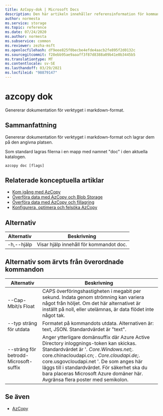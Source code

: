 ```yaml
---
title: AzCopy-dok | Microsoft Docs
description: Den här artikeln innehåller referensinformation för kommandot AzCopy doc.
author: normesta
ms.service: storage
ms.topic: reference
ms.date: 07/24/2020
ms.author: normesta
ms.subservice: common
ms.reviewer: zezha-msft
ms.openlocfilehash: df9eee825f0becbe4efde4aacb2fe895f2d0132c
ms.sourcegitcommit: f28ebb95ae9aaaff3f87d8388a09b41e0b3445b5
ms.translationtype: MT
ms.contentlocale: sv-SE
ms.lasthandoff: 03/29/2021
ms.locfileid: "98879147"
---
```

# <a name="azcopy-doc"></a>azcopy dok

Genererar dokumentation för verktyget i markdown-format.

## <a name="synopsis"></a>Sammanfattning

Genererar dokumentation för verktyget i markdown-format och lagrar dem på den angivna platsen.

Som standard lagras filerna i en mapp med namnet "doc" i den aktuella katalogen.

```azcopy
azcopy doc [flags]
```

## <a name="related-conceptual-articles"></a>Relaterade konceptuella artiklar

- [Kom igång med AzCopy](storage-use-azcopy-v10.md)
- [Överföra data med AzCopy och Blob Storage](./storage-use-azcopy-v10.md#transfer-data)
- [Överföra data med AzCopy och fillagring](storage-use-azcopy-files.md)
- [Konfigurera, optimera och felsöka AzCopy](storage-use-azcopy-configure.md)

## <a name="options"></a>Alternativ

|Alternativ|Beskrivning|
|--|--|
|-h,--hjälp|Visar hjälp innehåll för kommandot doc.|

## <a name="options-inherited-from-parent-commands"></a>Alternativ som ärvts från överordnade kommandon

|Alternativ|Beskrivning|
|---|---|
|--Cap-Mbit/s Float|CAPS överföringshastigheten i megabit per sekund. Indata genom strömning kan variera något från höljet. Om det här alternativet är inställt på noll, eller utelämnas, är data flödet inte något tak.|
|--typ sträng för utdata|Formatet på kommandots utdata. Alternativen är: text, JSON. Standardvärdet är "text".|
|--sträng för betrodd-Microsoft-suffix   | Anger ytterligare domänsuffix där Azure Active Directory inloggnings-token kan skickas.  Standardvärdet är '*. Core.Windows.net;*. core.chinacloudapi.cn; *. Core.cloudapi.de;*. core.usgovcloudapi.net '. De som anges här läggs till i standardvärdet. För säkerhet ska du bara placeras Microsoft Azure domäner här. Avgränsa flera poster med semikolon.|

## <a name="see-also"></a>Se även

- [AzCopy](storage-ref-azcopy.md)
